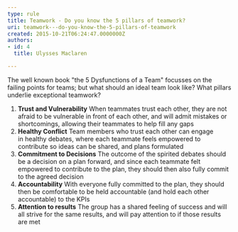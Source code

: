 ```yaml
---
type: rule
title: Teamwork - Do you know the 5 pillars of teamwork?
uri: teamwork---do-you-know-the-5-pillars-of-teamwork
created: 2015-10-21T06:24:47.0000000Z
authors:
- id: 4
  title: Ulysses Maclaren

---
```


The well known book "the 5 Dysfunctions of a Team" focusses on the failing points for teams; but what should an ideal team look like? What pillars underlie exceptional teamwork?
 
1. **Trust and Vulnerability**
When teammates trust each other, they are not afraid to be vulnerable in front of each other, and will admit mistakes or shortcomings, allowing their teammates to help fill any gaps
2. **Healthy Conflict**
Team members who trust each other can engage in healthy debates, where each teammate feels empowered to contribute so ideas can be shared, and plans formulated
3. **Commitment to Decisions**
The outcome of the spirited debates should be a decision on a plan forward, and since each teammate felt empowered to contribute to the plan, they should then also fully commit to the agreed decision
4. **Accountability**
With everyone fully committed to the plan, they should then be comfortable to be held accountable (and hold each other accountable) to the KPIs
5. **Attention to results**
The group has a shared feeling of success and will all strive for the same results, and will pay attention to if those results are met
